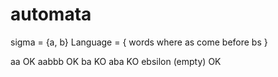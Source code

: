 # automata

sigma = {a, b}
Language = { words where as come before bs }

aa OK
aabbb OK
ba KO
aba KO
ebsilon (empty) OK
